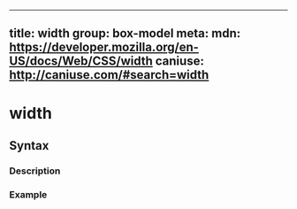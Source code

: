 
  ---
  title: width
  group: box-model
  meta:
    mdn: https://developer.mozilla.org/en-US/docs/Web/CSS/width
    caniuse: http://caniuse.com/#search=width
  ---

  # width
  <!--- Introduction for width, keep it brief and set the overall context -->

  ## Syntax
  <!--- Introduce the various syntax for width -->

  ### Description
  <!--- For each major section of syntax, provide a description explaining its usage further -->

  ### Example
  <!--- Provide code examples for the syntax block you're currently describing -->